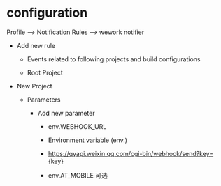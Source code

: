 # configuration

Profile --> Notification Rules -->  wework notifier

- Add new rule

    - Events related to following projects and build configurations
    
    - Root Project

- New Project

    - Parameters
    
        - Add new parameter
        
            - env.WEBHOOK_URL
            
            - Environment variable (env.)
            
            - https://qyapi.weixin.qq.com/cgi-bin/webhook/send?key={key}
            
            
            - env.AT_MOBILE 可选
